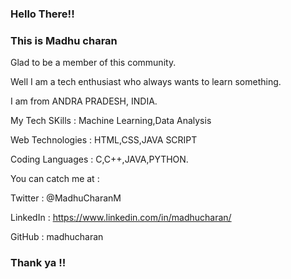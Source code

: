 ### Hello There!!

### This is Madhu charan

Glad to be a member of this community.

Well I am a tech enthusiast who always wants to learn something.

I am from ANDRA PRADESH, INDIA.

My Tech SKills : Machine Learning,Data Analysis

Web Technologies : HTML,CSS,JAVA SCRIPT

Coding Languages : C,C++,JAVA,PYTHON.

You can catch me at :

Twitter : @MadhuCharanM

LinkedIn : https://www.linkedin.com/in/madhucharan/

GitHub : madhucharan

### Thank ya !!

